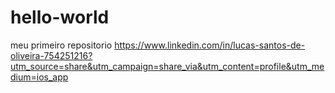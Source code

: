 # hello-world
meu primeiro repositorio
https://www.linkedin.com/in/lucas-santos-de-oliveira-754251216?utm_source=share&utm_campaign=share_via&utm_content=profile&utm_medium=ios_app
